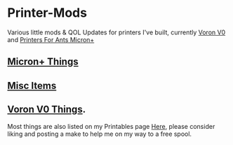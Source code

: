 # Printer-Mods
Various little mods & QOL Updates for printers I've built, currently [Voron V0](https://vorondesign.com/voron0.2) and [Printers For Ants Micron+](https://github.com/PrintersForAnts/Micron)

## [Micron+ Things](https://github.com/Jadecky/Printer-Mods/tree/main/Micron%2B)

## [Misc Items](https://github.com/Jadecky/Printer_Mods/tree/main/Misc%20Items)

## [Voron V0 Things](https://github.com/Jadecky/Printer_Mods/tree/main/V0).


Most things are also listed on my Printables page [Here](https://www.printables.com/@Jadecky3D/models), please consider liking and posting a make to help me on my way to a free spool.
